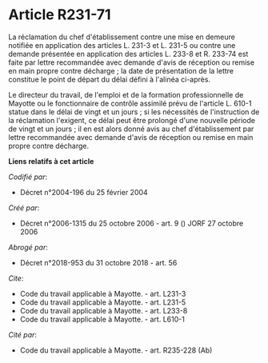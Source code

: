 # Article R231-71

La réclamation du chef d'établissement contre une mise en demeure notifiée en application des articles L. 231-3 et L. 231-5
ou contre une demande présentée en application des articles L. 233-8 et R. 233-74 est faite par lettre recommandée avec
demande d'avis de réception ou remise en main propre contre décharge ; la date de présentation de la lettre constitue le
point de départ du délai défini à l'alinéa ci-après. 

Le directeur du travail, de l'emploi et de la formation professionnelle de Mayotte ou le fonctionnaire de contrôle assimilé
prévu de l'article L. 610-1 statue dans le délai de vingt et un jours ; si les nécessités de l'instruction de la réclamation
l'exigent, ce délai peut être prolongé d'une nouvelle période de vingt et un jours ; il en est alors donné avis au chef
d'établissement par lettre recommandée avec demande d'avis de réception ou remise en main propre contre décharge.

**Liens relatifs à cet article**

_Codifié par_:

  - Décret n°2004-196 du 25 février 2004

_Créé par_:

  - Décret n°2006-1315 du 25 octobre 2006 - art. 9 () JORF 27 octobre 2006

_Abrogé par_:

  - Décret n°2018-953 du 31 octobre 2018 - art. 56

_Cite_:

  - Code du travail applicable à Mayotte. - art. L231-3
  - Code du travail applicable à Mayotte. - art. L231-5
  - Code du travail applicable à Mayotte. - art. L233-8
  - Code du travail applicable à Mayotte. - art. L610-1

_Cité par_:

  - Code du travail applicable à Mayotte. - art. R235-228 (Ab)
